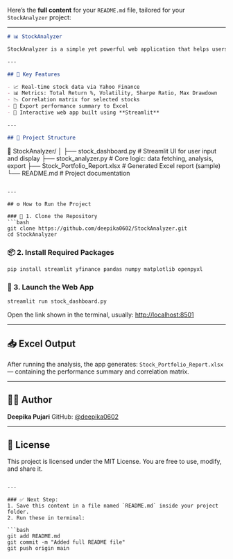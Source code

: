 Here’s the **full content** for your `README.md` file, tailored for your `StockAnalyzer` project:

---

```markdown
# 📊 StockAnalyzer

StockAnalyzer is a simple yet powerful web application that helps users analyze the performance of selected stocks over a custom date range. It provides useful metrics and visualizations to make investment decisions smarter.

---

## 🧠 Key Features

- 📈 Real-time stock data via Yahoo Finance
- 📊 Metrics: Total Return %, Volatility, Sharpe Ratio, Max Drawdown
- 📉 Correlation matrix for selected stocks
- 📁 Export performance summary to Excel
- 🧮 Interactive web app built using **Streamlit**

---

## 📂 Project Structure

```

📁 StockAnalyzer/
│
├── stock\_dashboard.py          # Streamlit UI for user input and display
├── stock\_analyzer.py           # Core logic: data fetching, analysis, export
├── Stock\_Portfolio\_Report.xlsx # Generated Excel report (sample)
└── README.md                   # Project documentation

````

---

## ⚙️ How to Run the Project

### 🔁 1. Clone the Repository
```bash
git clone https://github.com/deepika0602/StockAnalyzer.git
cd StockAnalyzer
````

### 📦 2. Install Required Packages

```bash
pip install streamlit yfinance pandas numpy matplotlib openpyxl
```

### 🚀 3. Launch the Web App

```bash
streamlit run stock_dashboard.py
```

Open the link shown in the terminal, usually:
[http://localhost:8501](http://localhost:8501)

---


## 📥 Excel Output

After running the analysis, the app generates:
`Stock_Portfolio_Report.xlsx` — containing the performance summary and correlation matrix.

---

## 🧑‍💻 Author

**Deepika Pujari**
GitHub: [@deepika0602](https://github.com/deepika0602)

---

## 📃 License

This project is licensed under the MIT License.
You are free to use, modify, and share it.

````

---

### ✅ Next Step:
1. Save this content in a file named `README.md` inside your project folder.
2. Run these in terminal:

```bash
git add README.md
git commit -m "Added full README file"
git push origin main
````

